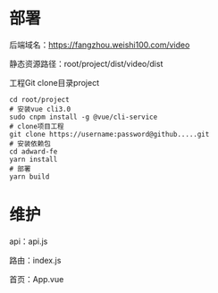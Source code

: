 # 部署
后端域名：https://fangzhou.weishi100.com/video

静态资源路径：root/project/dist/video/dist

工程Git clone目录project

```shell script
cd root/project
# 安装vue cli3.0
sudo cnpm install -g @vue/cli-service
# clone项目工程
git clone https://username:password@github.....git
# 安装依赖包
cd adward-fe
yarn install
# 部署
yarn build
```

# 维护
api：api.js

路由：index.js

首页：App.vue